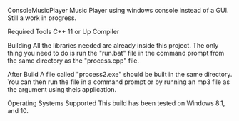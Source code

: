 ConsoleMusicPlayer
Music Player using windows console instead of a GUI. Still a work in progress.

Required Tools
C++ 11 or Up Compiler

Building
All the libraries needed are already inside this project. The only thing you need to do is run the "run.bat" file in the command prompt from the same directory as the "process.cpp" file.

After Build
A file called "process2.exe" should be built in the same directory. You can then run the file in a command prompt or by running an mp3 file as the argument using theis application.

Operating Systems Supported
This build has been tested on Windows 8.1, and 10.